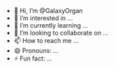 - 👋 Hi, I’m @GalaxyOrgan
- 👀 I’m interested in ...
- 🌱 I’m currently learning ...
- 💞️ I’m looking to collaborate on ...
- 📫 How to reach me ...
- 😄 Pronouns: ...
- ⚡ Fun fact: ...

<!---
GalaxyOrgan/GalaxyOrgan is a ✨ special ✨ repository because its `README.md` (this file) appears on your GitHub profile.
You can click the Preview link to take a look at your changes.
--->

